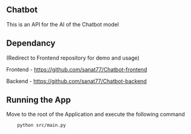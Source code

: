 ## Chatbot
This is an API for the AI of the Chatbot model 


## Dependancy

(Redirect to Frontend repository for demo and usage)

Frontend - https://github.com/sanat77/Chatbot-frontend

Backend - https://github.com/sanat77/Chatbot-backend


## Running the App

Move to the root of the Application and execute the following command

```
    python src/main.py
```

